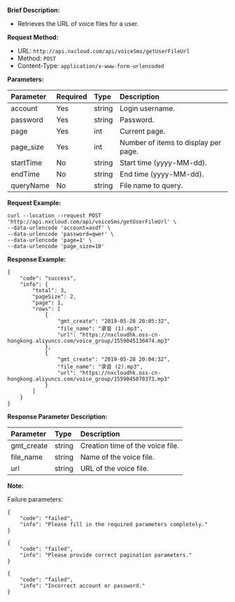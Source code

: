 **Brief Description:**

- Retrieves the URL of voice files for a user.

**Request Method:**
- URL: `http://api.nxcloud.com/api/voiceSms/getUserFileUrl`
- Method: `POST`
- Content-Type: `application/x-www-form-urlencoded`

**Parameters:**

| Parameter  | Required | Type   | Description                                                                 |
|:-----------|:---------|:-------|:----------------------------------------------------------------------------|
| account    | Yes      | string | Login username.                                                             |
| password   | Yes      | string | Password.                                                                   |
| page       | Yes      | int    | Current page.                                                               |
| page_size  | Yes      | int    | Number of items to display per page.                                         |
| startTime  | No       | string | Start time (yyyy-MM-dd).                                                    |
| endTime    | No       | string | End time (yyyy-MM-dd).                                                      |
| queryName  | No       | string | File name to query.                                                         |

**Request Example:**
```shell
curl --location --request POST 'http://api.nxcloud.com/api/voiceSms/getUserFileUrl' \
--data-urlencode 'account=asdf' \
--data-urlencode 'password=qwer' \
--data-urlencode 'page=1' \
--data-urlencode 'page_size=10'
```

**Response Example:**

``` 
{
    "code": "success",
    "info": {
        "total": 3,
        "pageSize": 2,
        "page": 1,
        "rows": [
            {
                "gmt_create": "2019-05-28 20:05:32",
                "file_name": "录音 (1).mp3",
                "url": "https://nxcloudhk.oss-cn-hongkong.aliyuncs.com/voice_group/1559045130474.mp3"
            },
            {
                "gmt_create": "2019-05-28 20:04:32",
                "file_name": "录音 (2).mp3",
                "url": "https://nxcloudhk.oss-cn-hongkong.aliyuncs.com/voice_group/1559045070373.mp3"
            }
        ]
    }
}
```

**Response Parameter Description:**

| Parameter   | Type   | Description                                      |
|:------------|:-------|:-------------------------------------------------|
| gmt_create  | string | Creation time of the voice file.                  |
| file_name   | string | Name of the voice file.                           |
| url         | string | URL of the voice file.                            |

**Note:**

Failure parameters:

```
{
    "code": "failed",
    "info": "Please fill in the required parameters completely."
}
```

```
{
    "code": "failed",
    "info": "Please provide correct pagination parameters."
}
```

```
{
    "code": "failed",
    "info": "Incorrect account or password."
}
```